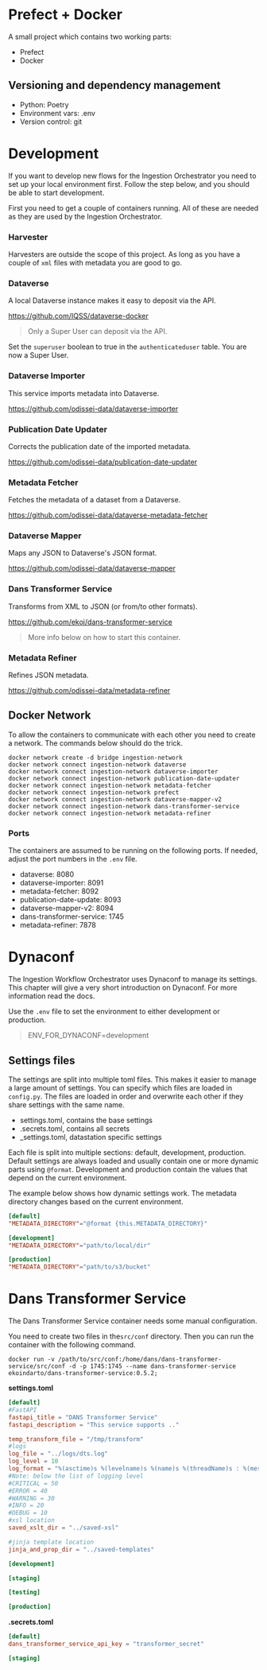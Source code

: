 # Prefect + Docker

A small project which contains two working parts:

- Prefect
- Docker

## Versioning and dependency management

- Python: Poetry
- Environment vars: .env
- Version control: git

# Development

If you want to develop new flows for the Ingestion Orchestrator you need to set
up your local environment first. Follow the step below, and you should be able
to start development.

First you need to get a couple of containers running. All of these are needed
as they are used by the Ingestion Orchestrator.

### Harvester

Harvesters are outside the scope of this project. As long as you have a couple
of `xml` files with metadata you are good to go.

### Dataverse

A local Dataverse instance makes it easy to deposit via the API.

https://github.com/IQSS/dataverse-docker

> Only a Super User can deposit via the API.

Set the `superuser` boolean to true in the `authenticateduser` table. You are
now a Super User. 

### Dataverse Importer

This service imports metadata into Dataverse.

https://github.com/odissei-data/dataverse-importer

### Publication Date Updater

Corrects the publication date of the imported metadata.

https://github.com/odissei-data/publication-date-updater

### Metadata Fetcher

Fetches the metadata of a dataset from a Dataverse.

https://github.com/odissei-data/dataverse-metadata-fetcher

### Dataverse Mapper

Maps any JSON to Dataverse's JSON format.

https://github.com/odissei-data/dataverse-mapper

### Dans Transformer Service

Transforms from XML to JSON (or from/to other formats).

https://github.com/ekoi/dans-transformer-service

> More info below on how to start this container.

### Metadata Refiner

Refines JSON metadata.

https://github.com/odissei-data/metadata-refiner

## Docker Network

To allow the containers to communicate with each other you need to create a
network. The commands below should do the trick.

```shell
docker network create -d bridge ingestion-network
docker network connect ingestion-network dataverse
docker network connect ingestion-network dataverse-importer
docker network connect ingestion-network publication-date-updater
docker network connect ingestion-network metadata-fetcher
docker network connect ingestion-network prefect
docker network connect ingestion-network dataverse-mapper-v2
docker network connect ingestion-network dans-transformer-service
docker network connect ingestion-network metadata-refiner
```

### Ports
The containers are assumed to be running on the following ports. If needed,
adjust the port numbers in the `.env` file.

- dataverse: 8080
- dataverse-importer: 8091
- metadata-fetcher: 8092
- publication-date-update: 8093
- dataverse-mapper-v2: 8094
- dans-transformer-service: 1745
- metadata-refiner: 7878

# Dynaconf

The Ingestion Workflow Orchestrator uses Dynaconf to manage its settings. This
chapter will give a very short introduction on Dynaconf. For more information
read the docs.

Use the `.env` file to set the environment to either development or production.

> ENV_FOR_DYNACONF=development


## Settings files

The settings are split into multiple toml files. This makes it easier to manage
a large amount of settings. You can specify which files are loaded in
`config.py`. The files are loaded in order and overwrite each other if they
share settings with the same name.

- settings.toml, contains the base settings
- .secrets.toml, contains all secrets
- <foo>_settings.toml, datastation specific settings

Each file is split into multiple sections: default, development, production.
Default settings are always loaded and usually contain one or more dynamic
parts using `@format`. Development and production contain the values that
depend on the current environment.

The example below shows how dynamic settings work. The metadata directory
changes based on the current environment.

```toml
[default]
"METADATA_DIRECTORY"="@format {this.METADATA_DIRECTORY}"

[development]
"METADATA_DIRECTORY"="path/to/local/dir"

[production]
"METADATA_DIRECTORY"="path/to/s3/bucket"
```



# Dans Transformer Service

The Dans Transformer Service container needs some manual configuration.

You need to create two files in the`src/conf` directory. Then you can run the
container with the following command.

`docker run -v /path/to/src/conf:/home/dans/dans-transformer-service/src/conf -d -p 1745:1745 --name dans-transformer-service ekoindarto/dans-transformer-service:0.5.2;`

**settings.toml**

```toml
[default]
#FastAPI
fastapi_title = "DANS Transformer Service"
fastapi_description = "This service supports .."

temp_transform_file = "/tmp/transform"
#logs
log_file = "../logs/dts.log"
log_level = 10
log_format = "%(asctime)s %(levelname)s %(name)s %(threadName)s : %(message)s"
#Note: below the list of logging level
#CRITICAL = 50
#ERROR = 40
#WARNING = 30
#INFO = 20
#DEBUG = 10
#xsl location
saved_xslt_dir = "../saved-xsl"

#jinja template location
jinja_and_prop_dir = "../saved-templates"

[development]

[staging]

[testing]

[production]
```

**.secrets.toml**

```toml
[default]
dans_transformer_service_api_key = "transformer_secret"

[staging]
```